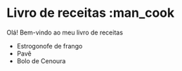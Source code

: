 
# Livro de receitas :man_cook

Olá! Bem-vindo ao meu livro de receitas

 - Estrogonofe de frango
 - Pavê
 - Bolo de Cenoura